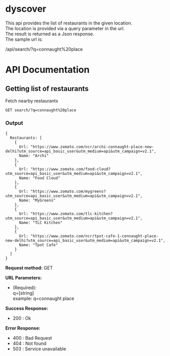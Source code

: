 # dyscover

This api provides the list of restaurants in the given location.  
The location is provided via a query parameter in the url.  
The result is returned as a Json response.  
The sample url is:

/api/search/?q=connaught%20place

# API Documentation

## Getting list of restaurants

Fetch nearby restaurants

` GET search/?q=connaught%20place `

### Output

```
{
  Restaurants: [
    {
      Url: "https://www.zomato.com/ncr/archi-connaught-place-new-delhi?utm_source=api_basic_user&utm_medium=api&utm_campaign=v2.1",
      Name: "Archi"
    },
    {
      Url: "https://www.zomato.com/food-cloud?utm_source=api_basic_user&utm_medium=api&utm_campaign=v2.1",
      Name: "Food Cloud"
    },
    {
      Url: "https://www.zomato.com/mygreens?utm_source=api_basic_user&utm_medium=api&utm_campaign=v2.1",
      Name: "MyGreens"
    },
    {
      Url: "https://www.zomato.com/tlc-kitchen?utm_source=api_basic_user&utm_medium=api&utm_campaign=v2.1",
      Name: "TLC Kitchen"
    },
    {
      Url: "https://www.zomato.com/ncr/tpot-cafe-1-connaught-place-new-delhi?utm_source=api_basic_user&utm_medium=api&utm_campaign=v2.1",
      Name: "Tpot Cafe"
    }
  ]
}
```

**Request method:** GET

**URL Parameters:** 
- (Required):   
 q=[string]  
 example: q=connaught place

**Success Response:** 
- 200 : Ok

**Error Response:**
- 400 : Bad Request
- 404 : Not found
- 503 : Service unavailable
